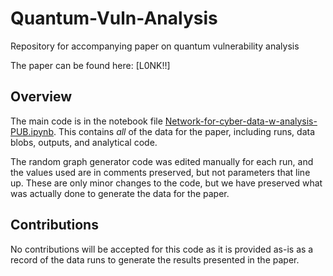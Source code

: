 # Quantum-Vuln-Analysis
Repository for accompanying paper on quantum vulnerability analysis

The paper can be found here: [L0NK!!]

## Overview

The main code is in the notebook file [Network-for-cyber-data-w-analysis-PUB.ipynb](Network-for-cyber-data-w-analysis-PUB.ipynb). This contains _all_ of the data for the paper, including runs, data blobs, outputs, and analytical code. 

The random graph generator code was edited manually for each run, and the values used are in comments preserved, but not parameters that line up. These are only minor changes to the code, but we have preserved what was actually done to generate the data for the paper. 

## Contributions

No contributions will be accepted for this code as it is provided as-is as a record of the data runs to generate the results presented in the paper.

